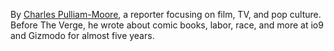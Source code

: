 By <span class="duet--article-byline-and"></span> <span class="font-medium"><a href="/authors/charles-pulliam-moore" class="hover:shadow-underline-inherit">Charles Pulliam-Moore</a></span><span class="text-gray-13">, <span class="duet--article--dangerously-set-cms-markup">a reporter focusing on film, TV, and pop culture. Before The Verge, he wrote about comic books, labor, race, and more at io9 and Gizmodo for almost five years.</span></span>
